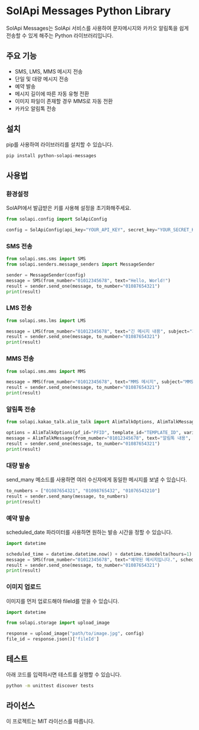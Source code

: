 # SolApi Messages Python Library

SolApi Messages는 SolApi 서비스를 사용하여 문자메시지와 카카오 알림톡을 쉽게 전송할 수 있게 해주는 Python 라이브러리입니다. 

## 주요 기능

- SMS, LMS, MMS 메시지 전송
- 단일 및 대량 메시지 전송
- 예약 발송
- 메시지 길이에 따른 자동 유형 전환
- 이미지 파일이 존재할 경우 MMS로 자동 전환
- 카카오 알림톡 전송

## 설치

pip를 사용하여 라이브러리를 설치할 수 있습니다.

```bash
pip install python-solapi-messages
```

## 사용법

### 환경설정
SolAPI에서 발급받은 키를 사용해 설정을 초기화해주세요.

```python
from solapi.config import SolApiConfig

config = SolApiConfig(api_key="YOUR_API_KEY", secret_key="YOUR_SECRET_KEY")

```
### SMS 전송
```python
from solapi.sms.sms import SMS
from solapi.senders.message_senders import MessageSender

sender = MessageSender(config)
message = SMS(from_number="01012345678", text="Hello, World!")
result = sender.send_one(message, to_number="01087654321")
print(result)
```
### LMS 전송
```python
from solapi.sms.lms import LMS

message = LMS(from_number="01012345678", text="긴 메시지 내용", subject="제목")
result = sender.send_one(message, to_number="01087654321")
print(result)
```
### MMS 전송
```python
from solapi.sms.mms import MMS

message = MMS(from_number="01012345678", text="MMS 메시지", subject="MMS 제목", file_id="FILE_ID")
result = sender.send_one(message, to_number="01087654321")
print(result)
```
### 알림톡 전송
```python
from solapi.kakao_talk.alim_talk import AlimTalkOptions, AlimTalkMessage

options = AlimTalkOptions(pf_id="PFID", template_id="TEMPLATE_ID", variables={"VAR1": "값1"})
message = AlimTalkMessage(from_number="01012345678", text="알림톡 내용", alimtalk_options=options)
result = sender.send_one(message, to_number="01087654321")
print(result)
```
### 대량 발송
send_many 메소드를 사용하면 여러 수신자에게 동일한 메시지를 보낼 수 있습니다.
```python
to_numbers = ["01087654321", "01098765432", "01076543210"]
result = sender.send_many(message, to_numbers)
print(result)
```
### 예약 발송
scheduled_date 파라미터를 사용하면 원하는 발송 시간을 정할 수 있습니다.
```python
import datetime

scheduled_time = datetime.datetime.now() + datetime.timedelta(hours=1)  # 1시간 후 발송
message = SMS(from_number="01012345678", text="예약된 메시지입니다.", scheduled_date=scheduled_time)
result = sender.send_one(message, to_number="01087654321")
print(result)
```
### 이미지 업로드
이미지를 먼저 업로드해야 fileId를 얻을 수 있습니다.
```python
import datetime

from solapi.storage import upload_image

response = upload_image("path/to/image.jpg", config)
file_id = response.json()['fileId']
```
## 테스트
아래 코드를 입력하시면 테스트를 실행할 수 있습니다.
```bash
python -m unittest discover tests
```
## 라이선스
이 프로젝트는 MIT 라이선스를 따릅니다.